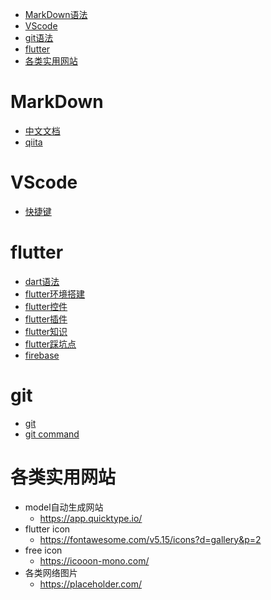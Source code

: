 - [MarkDown语法](#MarkDown)
- [VScode](#VScode)
- [git语法](#git)
- [flutter](#flutter)
- [各类实用网站](#各类实用网站)

# MarkDown
- [中文文档](http://xianbai.me/learn-md/article/syntax/blockquotes.html)
- [qiita](https://qiita.com/tbpgr/items/989c6badefff69377da7)

# VScode
- [快捷键](./VScode/vscode快捷键.md)

# flutter
- [dart语法](./flutter/dart.md)
- [flutter环境搭建](./flutter/setup.md)
- [flutter控件](./flutter/widget.md)
- [flutter插件](./flutter/flutter.md)
- [flutter知识](./flutter/information.md)
- [flutter踩坑点](./flutter/memo.md)
- [firebase](./flutter/firebase.md)

# git
- [git](./git/git.md)
- [git command](https://qiita.com/konweb/items/621722f67fdd8f86a017)

# 各类实用网站
- model自动生成网站
    - https://app.quicktype.io/
- flutter icon
    - https://fontawesome.com/v5.15/icons?d=gallery&p=2
- free icon
    - https://icooon-mono.com/
- 各类网络图片
    - https://placeholder.com/